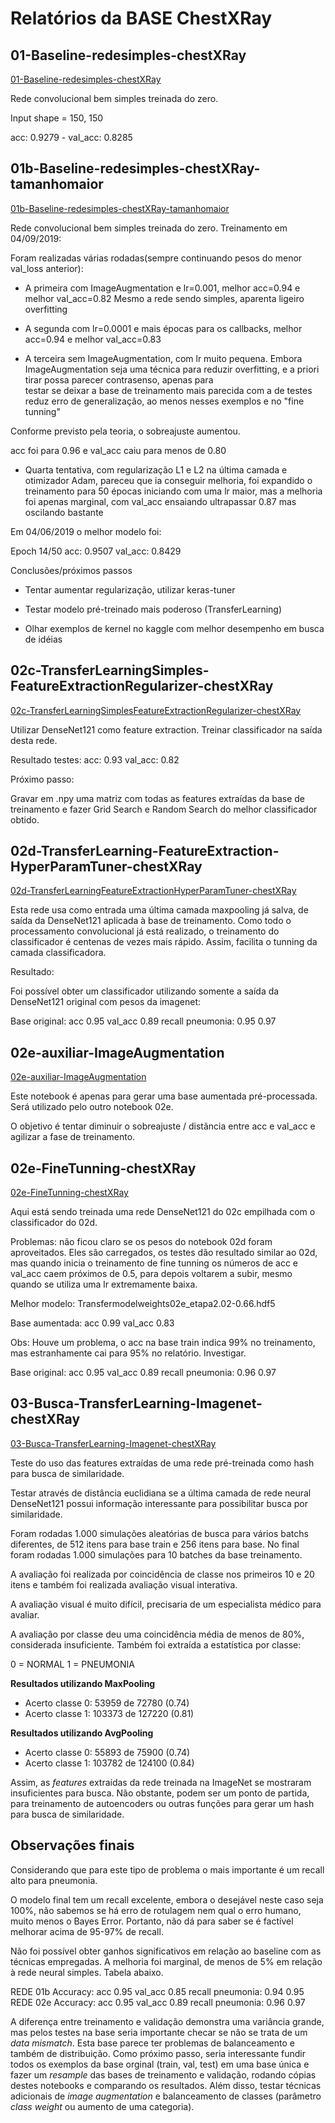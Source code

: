 # Relatórios da BASE ChestXRay 

## 01-Baseline-redesimples-chestXRay
<a href="../html/01-Baseline-redesimples-chestXRay.html" 
target="_blank">01-Baseline-redesimples-chestXRay</a>

Rede convolucional bem simples treinada do zero.

Input shape = 150, 150

acc: 0.9279 - val_acc: 0.8285

## 01b-Baseline-redesimples-chestXRay-tamanhomaior
<a href="../html/01b-Baseline-redesimples-chestXRay-tamanhomaior.html" 
target="_blank">01b-Baseline-redesimples-chestXRay-tamanhomaior</a>

Rede convolucional bem simples treinada do zero.
Treinamento em 04/09/2019:

Foram realizadas várias rodadas(sempre continuando pesos do menor val_loss anterior):
 
- A primeira com ImageAugmentation e lr=0.001, melhor acc=0.94 e melhor val_acc=0.82
Mesmo a rede sendo simples, aparenta ligeiro overfitting

- A segunda com lr=0.0001 e mais épocas para os callbacks,
 melhor acc=0.94 e melhor val_acc=0.83

- A terceira sem ImageAugmentation, com lr muito pequena.
 Embora ImageAugmentation seja uma técnica para reduzir overfitting,
 e a priori tirar possa parecer contrasenso, apenas para  
 testar se deixar a base de treinamento mais parecida com a de testes reduz erro de
 generalização, ao menos nesses exemplos e no "fine tunning"
 
Conforme previsto pela teoria, o sobreajuste aumentou. 
 
acc foi para 0.96 e val_acc caiu para menos de 0.80
 
- Quarta tentativa, com regularização L1 e L2 na última camada e otimizador Adam,
pareceu que ia conseguir melhoria, foi expandido o treinamento para 50 épocas iniciando com uma
lr maior, mas a melhoria foi apenas marginal, com val_acc ensaiando ultrapassar 0.87 mas oscilando bastante

Em 04/06/2019 o melhor modelo foi:

Epoch 14/50
acc: 0.9507 val_acc: 0.8429


Conclusões/próximos passos


- Tentar aumentar regularização, utilizar keras-tuner

- Testar modelo pré-treinado mais poderoso (TransferLearning)

- Olhar exemplos de kernel no kaggle com melhor desempenho em busca de idéias

## 02c-TransferLearningSimples-FeatureExtractionRegularizer-chestXRay
<a href="../html/02c-TransferLearningSimplesFeatureExtractionRegularizer-chestXRay.html" 
target="_blank">02c-TransferLearningSimplesFeatureExtractionRegularizer-chestXRay</a>


Utilizar DenseNet121 como feature extraction. Treinar classificador na saída desta rede.

Resultado testes:
acc: 0.93 val_acc: 0.82

Próximo passo:
 
Gravar em .npy uma matriz com todas as features extraídas da base de treinamento e fazer 
Grid Search e Random Search do melhor classificador obtido.


## 02d-TransferLearning-FeatureExtraction-HyperParamTuner-chestXRay
<a href="../html/02d-TransferLearningFeatureExtractionHyperParamTuner-chestXRay.html" 
target="_blank">02d-TransferLearningFeatureExtractionHyperParamTuner-chestXRay</a>

Esta rede usa como entrada uma última camada maxpooling já salva, de saída da DenseNet121 aplicada à
base de treinamento. Como todo o processamento convolucional já está realizado, o treinamento do classificador
é centenas de vezes mais rápido. Assim, facilita o tunning da camada classificadora.

Resultado: 

Foi possível obter um classificador utilizando somente a saída da DenseNet121 original com pesos da imagenet:

Base original:      acc 0.95 val_acc 0.89
recall pneumonia:       0.95         0.97



## 02e-auxiliar-ImageAugmentation
<a href="../html/02e-auxiliar-ImageAugmentation-chestXRay.html" 
target="_blank">02e-auxiliar-ImageAugmentation</a>

Este notebook é apenas para gerar uma base aumentada pré-processada. Será utilizado pelo outro notebook 02e.

O objetivo é tentar diminuir o sobreajuste / distãncia entre acc e val_acc e agilizar a fase de treinamento.

## 02e-FineTunning-chestXRay
<a href="../html/02e-FineTunning-chestXRay.html" 
target="_blank">02e-FineTunning-chestXRay</a>

Aqui está sendo treinada uma rede DenseNet121 do 02c empilhada com o classificador do 02d. 

Problemas: não ficou claro se os pesos do notebook 02d foram aproveitados. Eles são carregados, os testes dão resultado
similar ao 02d, mas quando inicia o treinamento de fine tunning os números de acc e val_acc caem próximos de 0.5,
para depois voltarem a subir, mesmo quando se utiliza uma lr extremamente baixa. 

Melhor modelo: 
Transfermodelweights02e_etapa2.02-0.66.hdf5

Base aumentada: acc 0.99 val_acc 0.83

Obs: Houve um problema, o acc na base train indica 99% no treinamento, mas estranhamente cai
para 95% no relatório. Investigar. 

Base original:      acc 0.95 val_acc 0.89
recall pneumonia:       0.96         0.97

## 03-Busca-TransferLearning-Imagenet-chestXRay 
<a href="../html/03-Busca-TransferLearning-Imagenet-chestXRay.html" 
target="_blank">03-Busca-TransferLearning-Imagenet-chestXRay</a>

Teste do uso das features extraídas de uma rede pré-treinada como hash para busca de similaridade.

Testar através de distância euclidiana se a última camada de rede neural DenseNet121 possui informação interessante
para possibilitar busca por similaridade.

Foram rodadas 1.000 simulações aleatórias de busca para vários batchs diferentes, de 512 itens para base train e 
256 itens para base. No final foram rodadas 1.000 simulações para 10 batches da base treinamento.

A avaliação foi realizada por coincidência de classe nos primeiros 10 e 20 itens e também foi realizada
avaliação visual interativa.

A avaliação visual é muito difícil, precisaria de um especialista médico para avaliar.

A avaliação por classe deu uma coincidência média de menos de 80%, considerada insuficiente. 
Também foi extraída a estatística por classe: 

0 = NORMAL 1 = PNEUMONIA

**Resultados utilizando MaxPooling**

* Acerto classe 0: 53959 de 72780 (0.74)
* Acerto classe 1: 103373 de 127220 (0.81)

**Resultados utilizando AvgPooling**

* Acerto classe 0: 55893 de 75900 (0.74)
* Acerto classe 1: 103782 de 124100 (0.84)

Assim, as *features* extraídas da rede treinada na ImageNet se mostraram insuficientes para busca.
Não obstante, podem ser um ponto de partida, para treinamento de autoencoders ou outras funções
 para gerar um hash para busca de similaridade.  


## Observações finais

Considerando que para este tipo de problema o mais importante é um recall alto para pneumonia.

O modelo final tem um recall excelente, embora o desejável neste caso seja 100%, não sabemos se há
erro de rotulagem nem qual o erro humano, muito menos o Bayes Error. Portanto, não dá para saber se 
é factível melhorar acima de 95-97% de recall. 

Não foi possível obter ganhos significativos em relação ao baseline com as técnicas empregadas. 
A melhoria foi marginal, de menos de 5% em relação à rede neural simples. Tabela abaixo.

REDE 01b
Accuracy:           acc 0.95 val_acc 0.85
recall pneumonia:       0.94         0.95
REDE 02e
Accuracy:           acc 0.95 val_acc 0.89
recall pneumonia:       0.96         0.97

A diferença entre treinamento e validação demonstra uma variância grande, mas pelos testes na base seria importante checar
se não se trata de um  *data mismatch*. Esta base parece ter problemas de balanceamento e também de distribuição. Como
próximo passo, seria interessante fundir todos os exemplos da base orginal (train, val, test) em uma base única e fazer um
*resample* das bases de treinamento e validação, rodando cópias destes notebooks e comparando os resultados. Além disso,
testar técnicas adicionais de *image augmentation* e balanceamento de classes (parâmetro *class weight* ou aumento de uma
categoria).

## 
<a href="../html/.html" 
target="_blank"></a>

